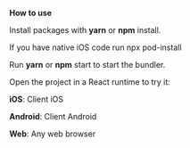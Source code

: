 **How to use**

Install packages with **yarn** or **npm** install.

If you have native iOS code run npx pod-install

Run **yarn** or **npm** start to start the bundler.

Open the project in a React runtime to try it:

**iOS**: Client iOS

**Android**: Client Android

**Web**: Any web browser

